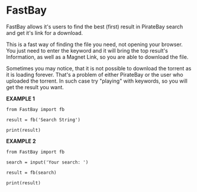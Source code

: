 # FastBay

FastBay allows it's users to find the best (first) result in PirateBay search and get it's link for a download.

This is a fast way of finding the file you need, not opening your browser.
You just need to enter the keyword and it will bring the top result's Information, as well as a Magnet Link, so you are able to download the file. 

Sometimes you may notice, that it is not possible to download the torrent as it is loading forever. That's a problem of either PirateBay or the user who uploaded the torrent. In such case try "playing" with keywords, so you will get the result you want.


**EXAMPLE 1**

```
from FastBay import fb

result = fb('Search String')

print(result)
```


**EXAMPLE 2**

```
from FastBay import fb

search = input('Your search: ')

result = fb(search)

print(result)
```
